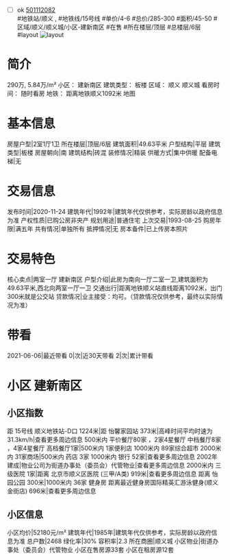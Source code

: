 - [ ] ok [501112082](https://bj.5i5j.com/ershoufang/501112082.html)  
 #地铁站/顺义 ,  #地铁线/15号线
#单价/4-6 #总价/285-300 #面积/45-50   #区域/顺义/顺义城/小区-建新南区 #在售 #所在楼层/顶层 #总楼层/6层 #layout 
![layout](http://image2a.5i5j.com/bdir/layout/1375ee0aa4784c88a9cab82f4e2d92e6.jpg_P5.jpg) 
# 简介 
 290万,  5.84万/m² 
小区： 建新南区
建筑类型： 板楼
区域： 顺义 顺义城
看房时间： 随时看房
地铁： 距离地铁顺义1092米 地图
# 基本信息 
 房屋户型|2室1厅1卫
所在楼层|顶层/6层
建筑面积|49.63平米
户型结构|平层
建筑类型|板楼
房屋朝向|南
建筑结构|砖混
装修情况|精装
供暖方式|集中供暖
配备电梯|无
# 交易信息 
 发布时间|2020-11-24
建筑年代|1992年|建筑年代仅供参考，实际房龄以政府信息为准
产权性质|已购公房非央产
规划用途|普通住宅
上次交易|1993-08-25
购房年限|满五年
共有情况|单独所有
抵押情况|无
房本备件|已上传房本照片
# 交易特色 
 核心卖点|两室一厅 建新南区
户型介绍|此房为南向一厅二室一卫,建筑面积为49.63平米,西北向两室一厅一卫
交通出行|距离地铁顺义站直线距离1092米，出门300米就是公交站
贷款情况|业主接受：均可。（贷款情况仅供参考，最终以实际情况为准）
# 带看 
 2021-06-06|最近带看	 0|次|近30天带看	 2|次|累计带看
# 小区 建新南区
## 小区指数 
 距 15号线 顺义地铁站-D口 1224米|距 怡馨家园站 373米|高峰时间平均时速为31.3km/h|查看更多周边信息
500米内 平价餐厅80家 ，2家4星餐厅
中档餐厅8家 ，4家4星餐厅
高档餐厅1家|500米内 1家便利店
1000米内 89家综合超市
2000米内 31家商场|500米内 药店 3家
1000米内 银行 52家|查看更多周边信息
2002年建成|物业公司为街道办事处（委员会）代管物业|查看更多周边信息
2000米内 三级医院 1家|距离 北京市顺义区医院 (三甲/A类) 919米|查看更多周边信息
距离 怡园公园 300米|1000米内 36家 健身房
距离最近健身房国际精英汇游泳健身(顺义金街店) 696米|查看更多周边信息
## 小区信息 
 小区均价|52180元/m²
建筑年代|1985年|建筑年代仅供参考，实际房龄以政府信息为准
总户数|2468
绿化率|30%
容积率|2.3
所在商圈|顺义城
小区物业|街道办事处（委员会）代管物业
小区在售房源33套
小区在租房源12套
